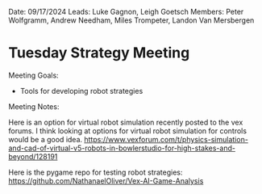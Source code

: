 Date: 09/17/2024
Leads: Luke Gagnon, Leigh Goetsch
Members: Peter Wolfgramm, Andrew Needham, Miles Trompeter, Landon Van Mersbergen

# Tuesday Strategy Meeting

Meeting Goals:
- Tools for developing robot strategies

Meeting Notes:

Here is an option for virtual robot simulation recently posted to the vex forums. I think looking at options for virtual robot simulation for controls would be a good idea.
https://www.vexforum.com/t/physics-simulation-and-cad-of-virtual-v5-robots-in-bowlerstudio-for-high-stakes-and-beyond/128191

Here is the pygame repo for testing robot strategies:
https://github.com/NathanaelOliver/Vex-AI-Game-Analysis
